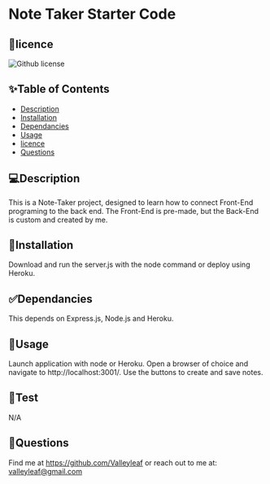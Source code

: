 # Note Taker Starter Code

## 📝licence
![Github license](https://img.shields.io/badge/license-MIT,-green.svg)

## ✨Table of Contents
* [Description](#Description)
* [Installation](#Installation)
* [Dependancies](#Dependancies)
* [Usage](#Usage)
* [licence](#licence)
* [Questions](#Questions)

## 💻Description
This is a Note-Taker project, designed to learn how to connect Front-End programing to the back end. The Front-End is pre-made, but the Back-End is custom and created by me.

## 🚨Installation
Download and run the server.js with the node command or deploy using Heroku.

## ✅Dependancies
This depends on Express.js, Node.js and Heroku.

## 🚀Usage
Launch application with node or Heroku. Open a browser of choice and navigate to http://localhost:3001/. Use the buttons to create and save notes.

## 💊Test
N/A 

## 👤Questions
Find me at https://github.com/Valleyleaf or reach out to me
at: valleyleaf@gmail.com

